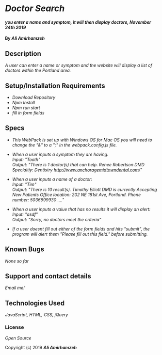 # _Doctor Search_

#### _you enter a name and symptom, it will then display doctors, November 24th 2019_

#### By _**Ali Amirhamzeh**_

## Description

_A user can enter a name or symptom and the website will display a list of doctors within the Portland area._

## Setup/Installation Requirements

* _Download Repository_
* _Npm Install_
* _Npm run start_
* _fill in form fields_

## Specs
* _This WebPack is set up with Windows OS for Mac OS you will need to change the "&" to a ";" in the webpack.config.js file._

* _When a user inputs a symptom they are having: <br>
  Input: "Tooth" <br>
  Output: "There is 1 doctor(s) that can help.
          Renee Robertson DMD Specialtiy: Dentistry
          http://www.anchoragemidtowndental.com/"_

* _When a user inputs a name of a doctor: <br>
  Input: "Tim" <br>
  Output: "There is 10 result(s).
            Timothy Elliott DMD is currently Accepting New Patients
            Office location: 202 NE 181st Ave, Portland.
            Phone number: 5036699930
            ...."_

* _When a user inputs a value that has no results it will display an alert: <br>
  Input: "asdf" <br>
  Output: "Sorry, no doctors meet the criteria"_

* _If a user doesnt fill out either of the form fields and hits "submit", the program will alert them "Please fill out this field." before submitting._


## Known Bugs

_None so far_

## Support and contact details

_Email me!_

## Technologies Used

_JavaScript, HTML, CSS, jQuery_

### License

*Open Source*

Copyright (c) 2019 **_Ali Amirhamzeh_**
